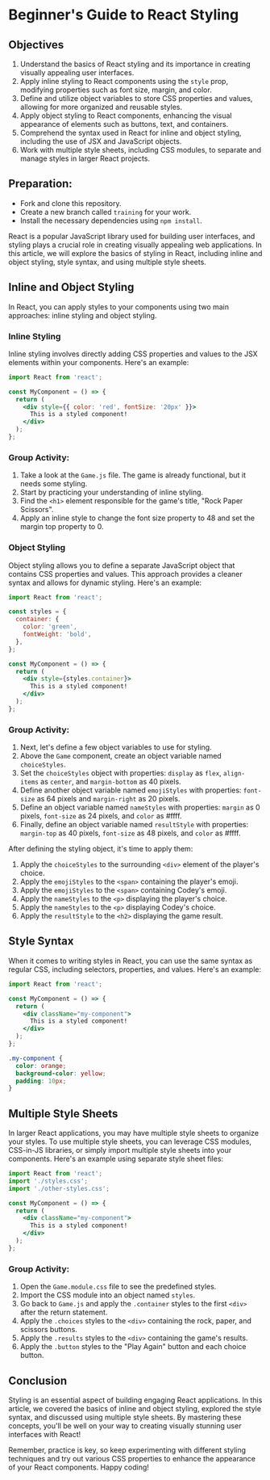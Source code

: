 # Beginner's Guide to React Styling


## Objectives

1. Understand the basics of React styling and its importance in creating visually appealing user interfaces.
2. Apply inline styling to React components using the `style` prop, modifying properties such as font size, margin, and color.
3. Define and utilize object variables to store CSS properties and values, allowing for more organized and reusable styles.
4. Apply object styling to React components, enhancing the visual appearance of elements such as buttons, text, and containers.
5. Comprehend the syntax used in React for inline and object styling, including the use of JSX and JavaScript objects.
6. Work with multiple style sheets, including CSS modules, to separate and manage styles in larger React projects.

## Preparation:
* Fork and clone this repository.
* Create a new branch called `training` for your work.
* Install the necessary dependencies using `npm install`.

React is a popular JavaScript library used for building user interfaces, and styling plays a crucial role in creating visually appealing web applications. In this article, we will explore the basics of styling in React, including inline and object styling, style syntax, and using multiple style sheets.

## Inline and Object Styling

In React, you can apply styles to your components using two main approaches: inline styling and object styling.

### Inline Styling

Inline styling involves directly adding CSS properties and values to the JSX elements within your components. Here's an example:

```jsx
import React from 'react';

const MyComponent = () => {
  return (
    <div style={{ color: 'red', fontSize: '20px' }}>
      This is a styled component!
    </div>
  );
};
```

### Group Activity: 

1. Take a look at the `Game.js` file. The game is already functional, but it needs some styling.
2. Start by practicing your understanding of inline styling.
3. Find the `<h1>` element responsible for the game's title, "Rock Paper Scissors".
4. Apply an inline style to change the font size property to 48 and set the margin top property to 0.

### Object Styling

Object styling allows you to define a separate JavaScript object that contains CSS properties and values. This approach provides a cleaner syntax and allows for dynamic styling. Here's an example:

```jsx
import React from 'react';

const styles = {
  container: {
    color: 'green',
    fontWeight: 'bold',
  },
};

const MyComponent = () => {
  return (
    <div style={styles.container}>
      This is a styled component!
    </div>
  );
};
```


### Group Activity: 

1. Next, let's define a few object variables to use for styling.
2. Above the `Game` component, create an object variable named `choiceStyles`.
3. Set the `choiceStyles` object with properties: `display` as `flex`, `align-items` as `center`, and `margin-bottom` as 40 pixels.
4. Define another object variable named `emojiStyles` with properties: `font-size` as 64 pixels and `margin-right` as 20 pixels.
5. Define an object variable named `nameStyles` with properties: `margin` as 0 pixels, `font-size` as 24 pixels, and `color` as #ffff.
6. Finally, define an object variable named `resultStyle` with properties: `margin-top` as 40 pixels, `font-size` as 48 pixels, and `color` as #ffff.

After defining the styling object, it's time to apply them:

1. Apply the `choiceStyles` to the surrounding `<div>` element of the player's choice.
2. Apply the `emojiStyles` to the `<span>` containing the player's emoji.
3. Apply the `emojiStyles` to the `<span>` containing Codey's emoji.
4. Apply the `nameStyles` to the `<p>` displaying the player's choice.
5. Apply the `nameStyles` to the `<p>` displaying Codey's choice.
6. Apply the `resultStyle` to the `<h2>` displaying the game result.


## Style Syntax

When it comes to writing styles in React, you can use the same syntax as regular CSS, including selectors, properties, and values. Here's an example:

```jsx
import React from 'react';

const MyComponent = () => {
  return (
    <div className="my-component">
      This is a styled component!
    </div>
  );
};
```

```css
.my-component {
  color: orange;
  background-color: yellow;
  padding: 10px;
}
```

## Multiple Style Sheets

In larger React applications, you may have multiple style sheets to organize your styles. To use multiple style sheets, you can leverage CSS modules, CSS-in-JS libraries, or simply import multiple style sheets into your components. Here's an example using separate style sheet files:

```jsx
import React from 'react';
import './styles.css';
import './other-styles.css';

const MyComponent = () => {
  return (
    <div className="my-component">
      This is a styled component!
    </div>
  );
};
```

### Group Activity: 

1. Open the `Game.module.css` file to see the predefined styles.
2. Import the CSS module into an object named `styles`.
3. Go back to `Game.js` and apply the `.container` styles to the first `<div>` after the return statement.
4. Apply the `.choices` styles to the `<div>` containing the rock, paper, and scissors buttons.
5. Apply the `.results` styles to the `<div>` containing the game's results.
6. Apply the `.button` styles to the "Play Again" button and each choice button.


## Conclusion

Styling is an essential aspect of building engaging React applications. In this article, we covered the basics of inline and object styling, explored the style syntax, and discussed using multiple style sheets. By mastering these concepts, you'll be well on your way to creating visually stunning user interfaces with React!

Remember, practice is key, so keep experimenting with different styling techniques and try out various CSS properties to enhance the appearance of your React components. Happy coding!



